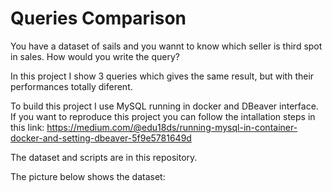 # Queries Comparison

You have a dataset of sails and you wannt to know which seller is third spot in sales. How would you write the query?

In this project I show 3 queries which gives the same result, but with their performances totally diferent.

To build this project I use MySQL running in docker and DBeaver interface. If you want to reproduce this project you can follow the intallation steps in this link: https://medium.com/@edu18ds/running-mysql-in-container-docker-and-setting-dbeaver-5f9e5781649d

The dataset and scripts are in this repository.

The picture below shows the dataset:


